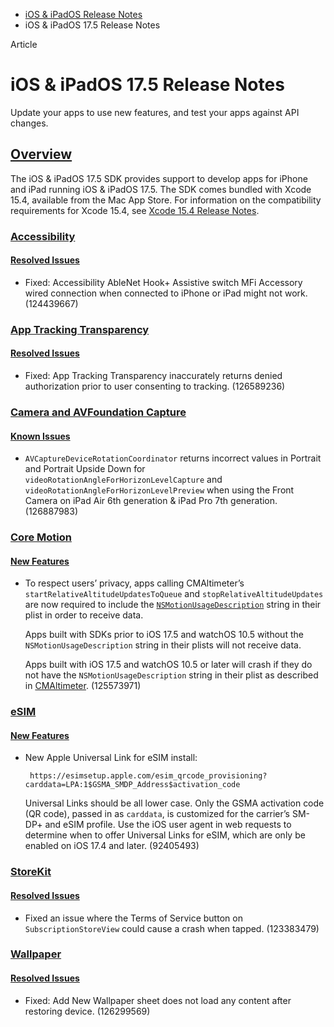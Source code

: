 - [iOS & iPadOS Release Notes](https://developer.apple.com/documentation/ios-ipados-release-notes)
- iOS & iPadOS 17.5 Release Notes

Article

# iOS & iPadOS 17.5 Release Notes

Update your apps to use new features, and test your apps against API changes.

## [Overview](https://developer.apple.com/documentation/ios-ipados-release-notes/ios-ipados-17_5-release-notes#Overview)

The iOS & iPadOS 17.5 SDK provides support to develop apps for iPhone and iPad running iOS & iPadOS 17.5. The SDK comes bundled with Xcode 15.4, available from the Mac App Store. For information on the compatibility requirements for Xcode 15.4, see [Xcode 15.4 Release Notes](https://developer.apple.com/documentation/Xcode-Release-Notes/xcode-15_4-release-notes).

### [Accessibility](https://developer.apple.com/documentation/ios-ipados-release-notes/ios-ipados-17_5-release-notes#Accessibility)

#### [Resolved Issues](https://developer.apple.com/documentation/ios-ipados-release-notes/ios-ipados-17_5-release-notes#Resolved-Issues)

- Fixed: Accessibility AbleNet Hook+ Assistive switch MFi Accessory wired connection when connected to iPhone or iPad might not work.  (124439667)

### [App Tracking Transparency](https://developer.apple.com/documentation/ios-ipados-release-notes/ios-ipados-17_5-release-notes#App-Tracking-Transparency)

#### [Resolved Issues](https://developer.apple.com/documentation/ios-ipados-release-notes/ios-ipados-17_5-release-notes#Resolved-Issues)

- Fixed: App Tracking Transparency inaccurately returns denied authorization prior to user consenting to tracking. (126589236)

### [Camera and AVFoundation Capture](https://developer.apple.com/documentation/ios-ipados-release-notes/ios-ipados-17_5-release-notes#Camera-and-AVFoundation-Capture)

#### [Known Issues](https://developer.apple.com/documentation/ios-ipados-release-notes/ios-ipados-17_5-release-notes#Known-Issues)

- `AVCaptureDeviceRotationCoordinator` returns incorrect values in Portrait and Portrait Upside Down for `videoRotationAngleForHorizonLevelCapture` and `videoRotationAngleForHorizonLevelPreview` when using the Front Camera on iPad Air 6th generation & iPad Pro 7th generation. (126887983)

### [Core Motion](https://developer.apple.com/documentation/ios-ipados-release-notes/ios-ipados-17_5-release-notes#Core-Motion)

#### [New Features](https://developer.apple.com/documentation/ios-ipados-release-notes/ios-ipados-17_5-release-notes#New-Features)

- To respect users’ privacy, apps calling CMAltimeter’s `startRelativeAltitudeUpdatesToQueue` and `stopRelativeAltitudeUpdates` are now required to include the [`NSMotionUsageDescription`](https://developer.apple.com/documentation/bundleresources/information_property_list/nsmotionusagedescription) string in their plist in order to receive data.

  Apps built with SDKs prior to iOS 17.5 and watchOS 10.5 without the `NSMotionUsageDescription` string in their plists will not receive data.

  Apps built with iOS 17.5 and watchOS 10.5 or later will crash if they do not have the `NSMotionUsageDescription` string in their plist as described in [CMAltimeter](https://developer.apple.com/documentation/coremotion/cmaltimeter). (125573971)

### [eSIM](https://developer.apple.com/documentation/ios-ipados-release-notes/ios-ipados-17_5-release-notes#eSIM)

#### [New Features](https://developer.apple.com/documentation/ios-ipados-release-notes/ios-ipados-17_5-release-notes#New-Features)

- New Apple Universal Link for eSIM install:

  ```
   https://esimsetup.apple.com/esim_qrcode_provisioning?carddata=LPA:1$GSMA_SMDP_Address$activation_code
  ```

  Universal Links should be all lower case. Only the GSMA activation code (QR code), passed in as `carddata`, is customized for the carrier’s SM-DP+ and eSIM profile. Use the iOS user agent in web requests to determine when to offer Universal Links for eSIM, which are only be enabled on iOS 17.4 and later. (92405493)

### [StoreKit](https://developer.apple.com/documentation/ios-ipados-release-notes/ios-ipados-17_5-release-notes#StoreKit)

#### [Resolved Issues](https://developer.apple.com/documentation/ios-ipados-release-notes/ios-ipados-17_5-release-notes#Resolved-Issues)

- Fixed an issue where the Terms of Service button on `SubscriptionStoreView` could cause a crash when tapped. (123383479)

### [Wallpaper](https://developer.apple.com/documentation/ios-ipados-release-notes/ios-ipados-17_5-release-notes#Wallpaper)

#### [Resolved Issues](https://developer.apple.com/documentation/ios-ipados-release-notes/ios-ipados-17_5-release-notes#Resolved-Issues)

- Fixed: Add New Wallpaper sheet does not load any content after restoring device. (126299569)
